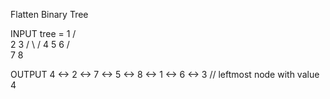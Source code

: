 Flatten Binary Tree

INPUT
tree = 1
/ \
 2 3
/ \ /
4 5 6
/ \
 7 8

OUTPUT
4 <-> 2 <-> 7 <-> 5 <-> 8 <-> 1 <-> 6 <-> 3 // leftmost node with value 4
